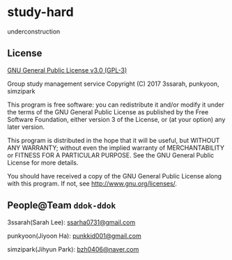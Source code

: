 # study-hard

underconstruction

## License

[GNU General Public License v3.0 (GPL-3)](https://github.com/ddok-ddok/study-hard/blob/master/LICENSE)

Group study management service Copyright (C) 2017 3ssarah, punkyoon, simzipark

This program is free software: you can redistribute it and/or modify it under the terms of the GNU General Public License as published by the Free Software Foundation, either version 3 of the License, or (at your option) any later version.

This program is distributed in the hope that it will be useful, but WITHOUT ANY WARRANTY; without even the implied warranty of MERCHANTABILITY or FITNESS FOR A PARTICULAR PURPOSE. See the GNU General Public License for more details.

You should have received a copy of the GNU General Public License along with this program. If not, see http://www.gnu.org/licenses/.


## People@Team `ddok-ddok`

3ssarah(Sarah Lee): ssarha0731@gmail.com

punkyoon(Jiyoon Ha): punkkid001@gmail.com

simzipark(Jihyun Park): bzh0406@naver.com
